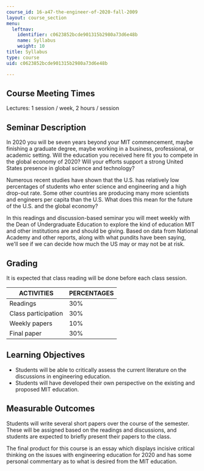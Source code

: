 ```yaml
---
course_id: 16-a47-the-engineer-of-2020-fall-2009
layout: course_section
menu:
  leftnav:
    identifier: c0623852bcde901315b2980a73d6e48b
    name: Syllabus
    weight: 10
title: Syllabus
type: course
uid: c0623852bcde901315b2980a73d6e48b

---
```


Course Meeting Times
--------------------

Lectures: 1 session / week, 2 hours / session

Seminar Description
-------------------

In 2020 you will be seven years beyond your MIT commencement, maybe finishing a graduate degree, maybe working in a business, professional, or academic setting. Will the education you received here fit you to compete in the global economy of 2020? Will your efforts support a strong United States presence in global science and technology?

Numerous recent studies have shown that the U.S. has relatively low percentages of students who enter science and engineering and a high drop-out rate. Some other countries are producing many more scientists and engineers per capita than the U.S. What does this mean for the future of the U.S. and the global economy?

In this readings and discussion-based seminar you will meet weekly with the Dean of Undergraduate Education to explore the kind of education MIT and other institutions are and should be giving. Based on data from National Academy and other reports, along with what pundits have been saying, we'll see if we can decide how much the US may or may not be at risk.

Grading
-------

It is expected that class reading will be done before each class session.

| ACTIVITIES | PERCENTAGES |
| --- | --- |
| Readings | 30% |
| Class participation | 30% |
| Weekly papers | 10% |
| Final paper | 30% 

Learning Objectives
-------------------

*   Students will be able to critically assess the current literature on the discussions in engineering education.
*   Students will have developed their own perspective on the existing and proposed MIT education.

Measurable Outcomes
-------------------

Students will write several short papers over the course of the semester. These will be assigned based on the readings and discussions, and students are expected to briefly present their papers to the class.

The final product for this course is an essay which displays incisive critical thinking on the issues with engineering education for 2020 and has some personal commentary as to what is desired from the MIT education.